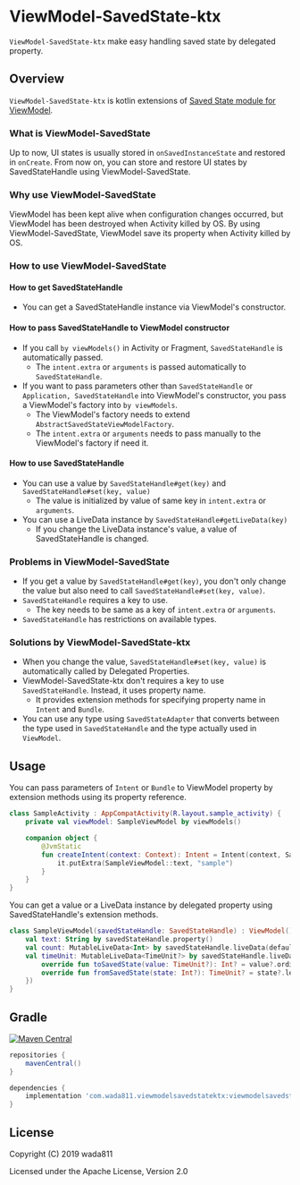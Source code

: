 ViewModel-SavedState-ktx
=====

`ViewModel-SavedState-ktx` make easy handling saved state by delegated property.

## Overview

`ViewModel-SavedState-ktx` is kotlin extensions of [Saved State module for ViewModel](https://developer.android.com/topic/libraries/architecture/viewmodel-savedstate).

### What is ViewModel-SavedState

Up to now, UI states is usually stored in `onSavedInstanceState` and restored in `onCreate`. From now on, you can store and restore UI states by SavedStateHandle using ViewModel-SavedState.

### Why use ViewModel-SavedState

ViewModel has been kept alive when configuration changes occurred, but ViewModel has been destroyed when Activity killed by OS. By using ViewModel-SavedState, ViewModel save its property when Activity
killed by OS.

### How to use ViewModel-SavedState

#### How to get SavedStateHandle

- You can get a SavedStateHandle instance via ViewModel's constructor.

#### How to pass SavedStateHandle to ViewModel constructor

- If you call `by viewModels()` in Activity or Fragment, `SavedStateHandle` is automatically passed.
    - The `intent.extra` or `arguments` is passed automatically to `SavedStateHandle`.
- If you want to pass parameters other than `SavedStateHandle` or `Application, SavedStateHandle` into ViewModel's constructor, you pass a ViewModel's factory into `by viewModels`.
    - The ViewModel's factory needs to extend `AbstractSavedStateViewModelFactory`.
    - The `intent.extra` or `arguments` needs to pass manually to the ViewModel's factory if need it.

#### How to use SavedStateHandle

- You can use a value by `SavedStateHandle#get(key)` and `SavedStateHandle#set(key, value)`
    - The value is initialized by value of same key in `intent.extra` or `arguments`.
- You can use a LiveData instance by `SavedStateHandle#getLiveData(key)`
    - If you change the LiveData instance's value, a value of SavedStateHandle is changed.

### Problems in ViewModel-SavedState

- If you get a value by `SavedStateHandle#get(key)`, you don't only change the value but also need to call `SavedStateHandle#set(key, value)`.
- `SavedStateHandle` requires a key to use.
    - The key needs to be same as a key of `intent.extra` or `arguments`.
- `SavedStateHandle` has restrictions on available types.

### Solutions by ViewModel-SavedState-ktx

- When you change the value, `SavedStateHandle#set(key, value)` is automatically called by Delegated Properties.
- ViewModel-SavedState-ktx don't requires a key to use `SavedStateHandle`. Instead, it uses property name.
    - It provides extension methods for specifying property name in `Intent` and `Bundle`.
- You can use any type using `SavedStateAdapter` that converts between the type used in `SavedStateHandle` and the type actually used in `ViewModel`.

## Usage

You can pass parameters of `Intent` or `Bundle` to ViewModel property by extension methods using its property reference.

```kotlin
class SampleActivity : AppCompatActivity(R.layout.sample_activity) {
    private val viewModel: SampleViewModel by viewModels()

    companion object {
        @JvmStatic
        fun createIntent(context: Context): Intent = Intent(context, SampleActivity::class.java).also {
            it.putExtra(SampleViewModel::text, "sample")
        }
    }
}
```

You can get a value or a LiveData instance by delegated property using SavedStateHandle's extension methods.

```kotlin
class SampleViewModel(savedStateHandle: SavedStateHandle) : ViewModel() {
    val text: String by savedStateHandle.property()
    val count: MutableLiveData<Int> by savedStateHandle.liveData(defaultValue = 0)
    val timeUnit: MutableLiveData<TimeUnit?> by savedStateHandle.liveData(object : SavedStateAdapter<TimeUnit?, Int?> {
        override fun toSavedState(value: TimeUnit?): Int? = value?.ordinal
        override fun fromSavedState(state: Int?): TimeUnit? = state?.let { TimeUnit.values()[it] }
    })
}
```

## Gradle

[![Maven Central](https://maven-badges.herokuapp.com/maven-central/com.wada811.viewmodelsavedstatektx/viewmodelsavedstatektx/badge.svg)](https://maven-badges.herokuapp.com/maven-central/com.wada811.viewmodelsavedstatektx/viewmodelsavedstatektx)

```groovy
repositories {
    mavenCentral()
}

dependencies {
    implementation 'com.wada811.viewmodelsavedstatektx:viewmodelsavedstatektx:x.y.z'
}
```

## License

Copyright (C) 2019 wada811

Licensed under the Apache License, Version 2.0
